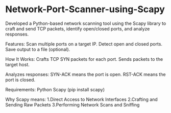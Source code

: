 # Network-Port-Scanner-using-Scapy
Developed a Python-based network scanning tool using the Scapy library to craft and send TCP packets, identify open/closed ports, and analyze responses.

Features:
Scan multiple ports on a target IP.
Detect open and closed ports.
Save output to a file (optional).

How It Works:
Crafts TCP SYN packets for each port.
Sends packets to the target host.

Analyzes responses:
SYN-ACK means the port is open.
RST-ACK means the port is closed.

Requirements:
Python
Scapy (pip install scapy)


Why Scapy means:
1.Direct Access to Network Interfaces
2.Crafting and Sending Raw Packets
3.Performing Network Scans and Sniffing
